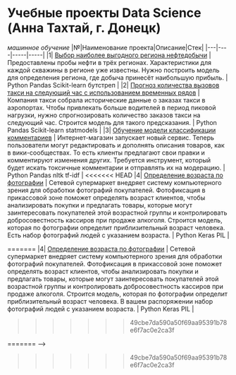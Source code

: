 # Учебные проекты Data Science (Анна Тахтай, г. Донецк)
*машинное обучение*
|№|Наименование проекта|Описание|Стек|
|---|----|-----|-----|
|1| [Выбор наиболее выгодного региона нефтедобычи](/geo_petrol_bootstrap) | Предоставлены пробы нефти в трёх регионах. Характеристики для каждой скважины в регионе уже известны. Нужно построить модель для определения региона, где добыча принесёт наибольшую прибыль. | Python Pandas Scikit-learn бутстреп |
|2| [Прогноз количества вызовов такси на следующий час с использованием временных рядов](/taxi_time) | Компания такси собрала исторические данные о заказах такси в аэропортах. Чтобы привлекать больше водителей в период пиковой нагрузки, нужно спрогнозировать количество заказов такси на следующий час. Строится модель для такого предсказания. | Python Pandas Scikit-learn statmodels |
|3| [Обучение модели классификации комментариев](/toxic_comments_tfidf) | Интернет-магазин запускает новый сервис. Теперь пользователи могут редактировать и дополнять описания товаров, как в вики-сообществах. То есть клиенты предлагают свои правки и комментируют изменения других. Требуется инструмент, который будет искать токсичные комментарии и отправлять их на модерацию. | Python Pandas nltk tf-idf |
<<<<<<< HEAD
|4| [Определение возраста по фотографии](/photo_age) | Сетевой супермаркет внедряет систему компьютерного зрения для обработки фотографий покупателей. Фотофиксация в прикассовой зоне поможет определять возраст клиентов, чтобы анализировать покупки и предлагать товары, которые могут заинтересовать покупателей этой возрастной группы и контролировать добросовестность кассиров при продаже алкоголя. Строится модель, которая по фотографии определит приблизительный возраст человека. Есть набор фотографий людей с указанием возраста. | Python Keras PIL |

=======
|4| [Определение возраста по фотографии](/photo_age) | Сетевой супермаркет внедряет систему компьютерного зрения для обработки фотографий покупателей. Фотофиксация в прикассовой зоне поможет определять возраст клиентов, чтобы анализировать покупки и предлагать товары, которые могут заинтересовать покупателей этой возрастной группы и контролировать добросовестность кассиров при продаже алкоголя. Строится модель, которая по фотографии определит приблизительный возраст человека. В вашем распоряжении набор фотографий людей с указанием возраста. | Python Keras PIL |
>>>>>>> 49cbe7da590a50f69aa95391b78e6f7ac0e2ca3f

<!--
|1| [Прогноз снижения покупательской активности клиента интернет-магазина](/market_models) | Отчёт интернет-магазина за прошлый период показал, что активность покупателей начала снижаться. Привлекать новых клиентов уже не так эффективно: о магазине и так знает большая часть целевой аудитории. Возможный выход — удерживать активность постоянных клиентов. Нужно построить модель, которая предскажет вероятность снижения покупательской активности клиента в следующие три месяца. Имеются данные о поведении покупателя на сайте, о коммуникациях с покупателем и его продуктовом поведении, принесённой магазину выручке и времени, проведённом покупателем на сайте магазина. | Python Pandas Scikit-learn Matplotlib |
|2| [Прогноз удовлетворённости сотрудников работой / риска ухода сотрудника](/job_satisfaction) | Компания предоставила данные с характеристиками сотрудников компании. Среди них — уровень удовлетворённости сотрудника работой в компании, которая напрямую влияет на отток сотрудников. Внезапные увольнения несут в себе риски для компании, особенно если уходит важный сотрудник. Нужно построить модель 1, которая сможет предсказать уровень удовлетворённости сотрудника на основе данных заказчика, и модель 2, которая сможет на основе данных заказчика предсказать то, что сотрудник уволится из компании. | Python Pandas Scikit-learn Matplotlib NumPy |
<<<<<<< HEAD
-->
=======
-->
>>>>>>> 49cbe7da590a50f69aa95391b78e6f7ac0e2ca3f
